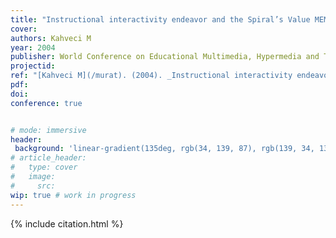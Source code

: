```yaml
---
title: "Instructional interactivity endeavor and the Spiral’s Value MEMEs"
cover:
authors: Kahveci M
year: 2004
publisher: World Conference on Educational Multimedia, Hypermedia and Telecommunications (ED-MEDIA)
projectid:
ref: "[Kahveci M](/murat). (2004). _Instructional interactivity endeavor and the Spiral’s Value MEMEs_. Paper presented at the World Conference on Educational Multimedia, Hypermedia and Telecommunications (ED-MEDIA). Lugano, Switzerland. June 21 - 26, 2004."
pdf:
doi:
conference: true


# mode: immersive
header:
 background: 'linear-gradient(135deg, rgb(34, 139, 87), rgb(139, 34, 139))' 
# article_header:
#   type: cover
#   image:
#     src: 
wip: true # work in progress 
---
```


{% include citation.html %}